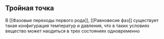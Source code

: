 ## Тройная точка
В [[Фазовые переходы первого рода]], [[Равновесие фаз]] существует такая конфигурация температур и давления, что в таких условиях вещество может наодиться в трех состояниях одновременно